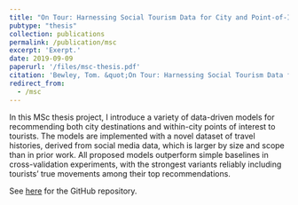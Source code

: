 ```yaml
---
title: "On Tour: Harnessing Social Tourism Data for City and Point-of-Interest Recommendation"
pubtype: "thesis"
collection: publications
permalink: /publication/msc
excerpt: 'Exerpt.'
date: 2019-09-09
paperurl: '/files/msc-thesis.pdf'
citation: 'Bewley, Tom. &quot;On Tour: Harnessing Social Tourism Data for City and Point-of-Interest Recommendation.&quot; MSc Thesis, University of Bristol, 2019.'
redirect_from: 
  - /msc
---
```

In this MSc thesis project, I introduce a variety of data-driven models for recommending both city destinations and within-city points of interest to tourists. The models are implemented with a novel dataset of travel histories, derived from social media data, which is larger by size and scope than in prior work. All proposed models outperform simple baselines in cross-validation experiments, with the strongest variants reliably including tourists’ true movements among their top recommendations.

See [here](https://github.com/tombewley/OnTour-TourismRecommendation) for the GitHub repository.




